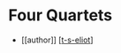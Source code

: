 # Four Quartets

- [[author]] [[t-s-eliot]]


[//begin]: # "Autogenerated link references for markdown compatibility"
[t-s-eliot]: t-s-eliot "T. S. Eliot"
[//end]: # "Autogenerated link references"